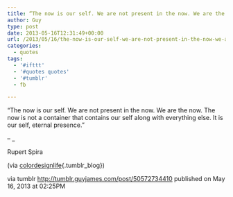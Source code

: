 ```yaml
---
title: “The now is our self. We are not present in the now. We are the now. The now is not a container that…”
author: Guy
type: post
date: 2013-05-16T12:31:49+00:00
url: /2013/05/16/the-now-is-our-self-we-are-not-present-in-the-now-we-are-the-now-the-now-is-not-a-container-that/
categories:
  - quotes
tags:
  - '#ifttt'
  - '#quotes quotes'
  - '#tumblr'
  - fb

---
```

“The now is our self. We are not present in the now. We are the now. The now is not a container that contains our self along with everything else. It is our self, eternal presence.”

&#8211; _</p> 

Rupert Spira

(via [colordesignlife][1]{.tumblr_blog})

</em>

via tumblr http://tumblr.guyjames.com/post/50572734410 published on May 16, 2013 at 02:25PM

 [1]: http://colordesignlife.tumblr.com/